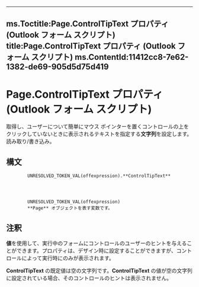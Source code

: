 

---
ms.Toctitle:Page.ControlTipText プロパティ (Outlook フォーム スクリプト)
title:Page.ControlTipText プロパティ (Outlook フォーム スクリプト)
ms.ContentId:11412cc8-7e62-1382-de69-905d5d75d419
---
# Page.ControlTipText プロパティ (Outlook フォーム スクリプト)




取得し、ユーザーについて簡単にマウス ポインターを置くコントロールの上をクリックしていないときに表示されるテキストを指定する**文字列**を設定します。読み取り/書き込み。

## 構文

            UNRESOLVED_TOKEN_VAL(offexpression).**ControlTipText**




            UNRESOLVED_TOKEN_VAL(offexpression)
            **Page** オブジェクトを表す変数です。



## 注釈
**値**を使用して、実行中のフォームにコントロールのユーザーのヒントを与えることができます。プロパティは、デザイン時に設定することができますが、コントロールによって実行時にのみが表示されます。



**ControlTipText** の既定値は空の文字列です。**ControlTipText** の値が空の文字列に設定されている場合、そのコントロールのヒントは表示されません。




